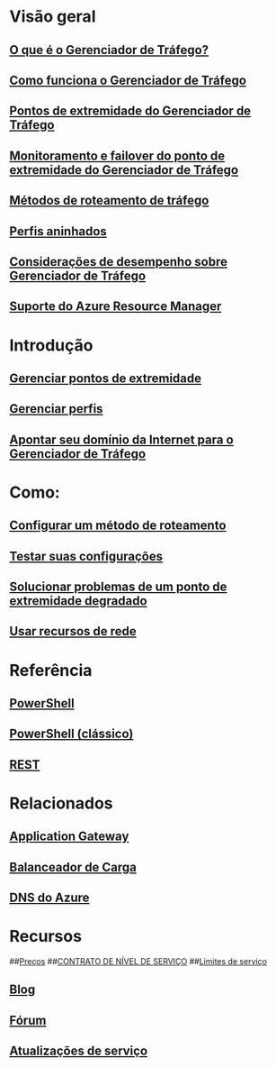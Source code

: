 # Visão geral
## [O que é o Gerenciador de Tráfego?](traffic-manager-overview.md)
## [Como funciona o Gerenciador de Tráfego](traffic-manager-how-traffic-manager-works.md)
## [Pontos de extremidade do Gerenciador de Tráfego](traffic-manager-endpoint-types.md)
## [Monitoramento e failover do ponto de extremidade do Gerenciador de Tráfego](traffic-manager-monitoring.md)
## [Métodos de roteamento de tráfego](traffic-manager-routing-methods.md)
## [Perfis aninhados](traffic-manager-nested-profiles.md)
## [Considerações de desempenho sobre Gerenciador de Tráfego](traffic-manager-performance-considerations.md)
## [Suporte do Azure Resource Manager](traffic-manager-powershell-arm.md)

# Introdução
## [Gerenciar pontos de extremidade](traffic-manager-manage-endpoints.md)
## [Gerenciar perfis](traffic-manager-manage-profiles.md)
## [Apontar seu domínio da Internet para o Gerenciador de Tráfego](traffic-manager-point-internet-domain.md)

# Como:
## [Configurar um método de roteamento](traffic-manager-configure-routing-method.md)
## [Testar suas configurações](traffic-manager-testing-settings.md)
## [Solucionar problemas de um ponto de extremidade degradado](traffic-manager-troubleshooting-degraded.md)
## [Usar recursos de rede](../virtual-network/resource-groups-networking.md)

# Referência
## [PowerShell](/powershell/azureps-cmdlets-docs/)
## [PowerShell (clássico)](/powershell/servicemanagement/)
## [REST](https://msdn.microsoft.com/library/mt163667.aspx)

# Relacionados
## [Application Gateway](/azure/application-gateway/)
## [Balanceador de Carga](/azure/load-balancer/)
## [DNS do Azure](/azure/dns/)

# Recursos
##[Preços](https://azure.microsoft.com/pricing/details/traffic-manager/)
##[CONTRATO DE NÍVEL DE SERVIÇO](https://azure.microsoft.com/support/legal/sla/traffic-manager/)
##[Limites de serviço](../azure-subscription-service-limits.md#traffic-manager-limits)
## [Blog](https://azure.microsoft.com/blog/topics/networking/)
## [Fórum](https://social.msdn.microsoft.com/Forums/azure/home?forum=WAVirtualMachinesVirtualNetwork)
## [Atualizações de serviço](https://azure.microsoft.com/updates/?product=traffic-manager)


<!--HONumber=Nov16_HO2-->


